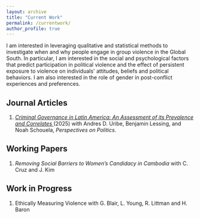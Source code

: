 ```yaml
---
layout: archive
title: "Current Work"
permalink: /currentwork/
author_profile: true
---
```


I am interested in leveraging qualitative and statistical methods to investigate when and why people engage in group violence in the Global South. In particular, I am interested in the social and psychological factors that predict participation in political violence and the effect of persistent exposure to violence on individuals' attitudes, beliefs and political behaviors. I am also interested in the role of gender in post-conflict experiences and preferences. 

## Journal Articles

1. [*Criminal Governance in Latin America: An Assessment of its Prevalence and Correlates* ]([url](https://www.cambridge.org/core/services/aop-cambridge-core/content/view/A9B2D491806C26DB0F42869B2D81AB19/S1537592725101849a.pdf/criminal_governance_in_latin_america_prevalence_and_correlates.pdf))(2025) with Andres D. Uribe, Benjamin Lessing, and Noah Schouela, *Perspectives on Politics*.

## Working Papers

1. *Removing Social Barriers to Women’s Candidacy in Cambodia* with C. Cruz and J. Kim

## Work in Progress

1. Ethically Measuring Violence with G. Blair, L. Young, R. Littman and H. Baron 




